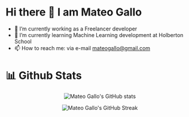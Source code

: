 # Hi there 👋 I am Mateo Gallo
- 🔭 I’m currently working as a Freelancer developer
- 🌱 I’m currently learning Machine Learning development at Holberton School
- 📫 How to reach me: via e-mail mateogallo@gmail.com

# 📊 Github Stats
<div align='center'>

  ![Mateo Gallo's GitHub stats](https://github-readme-stats.vercel.app/api/top-langs/?username=mateogall0&layout=compact&langs_count=6&theme=dark)

  ![Mateo Gallo's GitHub Streak](https://github-readme-streak-stats.herokuapp.com/?user=mateogall0&theme=dark)

</div>
